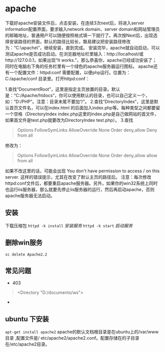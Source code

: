 # apache

下载好apache安装文件后，点击安装，在连续3次next后，将进入server information配置界面，要求输入network domain、server domain和网站管理员的邮箱地址，普通用户可以随便按照格式填一下就行了。再次按Next后，出现选择安装路径的界面，默认的路径比较长，飘易建议把安装路径修改为：“C:\apache\”，继续安装，直到完成。 
 安装完毕，apache就自动启动，可以测试apache是否成功启动。在浏览器地址栏里输入：http://localhost/或http://127.0.0.1，如果出现“It works.”，那么恭喜你，apache已经成功安装了；同时在电脑右下角的任务栏里有一个绿色的apache服务器运行图标。 
apache还有一个配置文件：httpd:conf 需要配置，以便php运行。位置为：C:/apache/conf 目录里。打开httpd:conf： 
  
1.查找“DocumentRoot”，这里是指定主页放置的目录。默认是：“C:/Apache/htdocs”，你可以使用默认的目录，也可以自己定义一个，如：“D:/PHP”。注意：目录末尾不要加“/”。 
2.查找“DirectoryIndex”，这里是默认首页文件名，可以在index.html 的后面加入index.php等。每种类型之间都要留一个空格（DirectoryIndex index.php这里的index.php是自己做网站的首文件，如果首文件是test.php就要改为DirectoryIndex test.php）。 
3.查找 

>   Options FollowSymLinks 
    AllowOverride None 
    Order deny,allow 
    Deny from all 

修改为： 

>   Options FollowSymLinks 
    AllowOverride None 
    Order deny,allow 
    allow from all 

如果不改这里的话，可能会出现 You don't have permission to access / on this server. 这样的错误提示，尤其在改变了默认主页的路径后。 
注意：每次修改httpd:conf文件后，都要重启apache服务器。另外，如果你的win32系统上同时也运行iis服务器，那么就要先停止iis服务器的运行，然后再启动apache，否则apache服务器无法启动。


## 安装
下载压缩包
`httpd -k install` *安装服务*
`httpd -k start` *启动服务*

## 删除win服务

`sc delete Apache2.2` 

## 常见问题

* 403 
>	<Directory "D:/documents/ws">

* 


## ubuntu 下安装
`apt-get install apache2`
apache的默认文档根目录是在ubuntu上的/var/www目录 ,配置文件是/ etc/apache2/apache2.conf。配置存储在的子目录在/etc/apache2目录。

